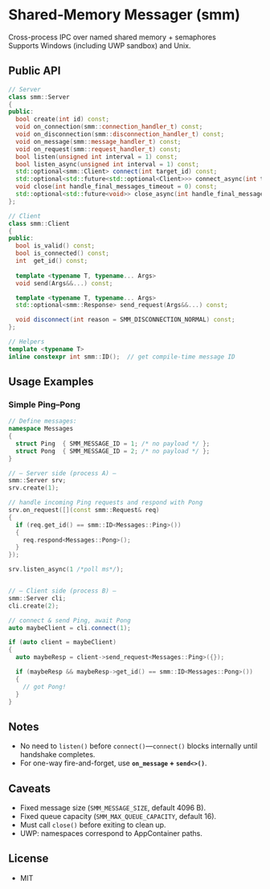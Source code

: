 # Shared‐Memory Messager (smm)

Cross-process IPC over named shared memory + semaphores  
Supports Windows (including UWP sandbox) and Unix.

## Public API

```cpp
// Server
class smm::Server
{
public:
  bool create(int id) const;
  void on_connection(smm::connection_handler_t) const;
  void on_disconnection(smm::disconnection_handler_t) const;
  void on_message(smm::message_handler_t) const;
  void on_request(smm::request_handler_t) const;
  bool listen(unsigned int interval = 1) const;
  bool listen_async(unsigned int interval = 1) const;
  std::optional<smm::Client> connect(int target_id) const;
  std::optional<std::future<std::optional<Client>>> connect_async(int target_id) const;
  void close(int handle_final_messages_timeout = 0) const;
  std::optional<std::future<void>> close_async(int handle_final_messages_timeout = 0) const;
};

// Client
class smm::Client
{
public:
  bool is_valid() const;
  bool is_connected() const;
  int  get_id() const;
  
  template <typename T, typename... Args>
  void send(Args&&...) const;

  template <typename T, typename... Args>
  std::optional<smm::Response> send_request(Args&&...) const;

  void disconnect(int reason = SMM_DISCONNECTION_NORMAL) const;
};

// Helpers
template <typename T>
inline constexpr int smm::ID();  // get compile-time message ID
````

## Usage Examples

### Simple Ping–Pong

```cpp
// Define messages:
namespace Messages
{
  struct Ping  { SMM_MESSAGE_ID = 1; /* no payload */ };
  struct Pong  { SMM_MESSAGE_ID = 2; /* no payload */ };
}

// — Server side (process A) —
smm::Server srv;
srv.create(1);

// handle incoming Ping requests and respond with Pong
srv.on_request([](const smm::Request& req)
{
  if (req.get_id() == smm::ID<Messages::Ping>())
  {
    req.respond<Messages::Pong>();
  }
});

srv.listen_async(1 /*poll ms*/);


// — Client side (process B) —
smm::Server cli;
cli.create(2);

// connect & send Ping, await Pong
auto maybeClient = cli.connect(1);

if (auto client = maybeClient)
{
  auto maybeResp = client->send_request<Messages::Ping>({});

  if (maybeResp && maybeResp->get_id() == smm::ID<Messages::Pong>())
  {
    // got Pong!
  }
}
```

## Notes

* No need to `listen()` before `connect()`—`connect()` blocks internally until handshake completes.
* For one-way fire-and-forget, use **`on_message` + `send<>()`**.

## Caveats

* Fixed message size (`SMM_MESSAGE_SIZE`, default 4096 B).
* Fixed queue capacity (`SMM_MAX_QUEUE_CAPACITY`, default 16).
* Must call `close()` before exiting to clean up.
* UWP: namespaces correspond to AppContainer paths.

## License

* MIT
